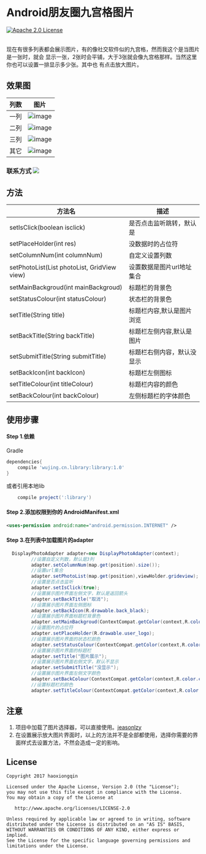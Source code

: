 ﻿# Android朋友圈九宫格图片
[![Apache 2.0 License](https://img.shields.io/badge/license-Apache%202.0-blue.svg?style=flat)](http://www.apache.org/licenses/LICENSE-2.0.html)  

<br>  
现在有很多列表都会展示图片，有的像社交软件似的九宫格，然而我这个是当图片是一张时，就会
显示一张，2张时会平铺，大于3张就会像九宫格那样。当然这里你也可以设置一排显示多少张。其中也
有点击放大图片。  

##  效果图  

|列数|图片
|---|---|
|一列|![image](https://raw.githubusercontent.com/haoxiongqin/One_NineGrid/master/app/screenshot/sipmleOne.png)|
|二列|![image](https://raw.githubusercontent.com/haoxiongqin/One_NineGrid/master/app/screenshot/sipmleTwo.png)|
|三列|![image](https://raw.githubusercontent.com/haoxiongqin/One_NineGrid/master/app/screenshot/sipmleThree.png)|
|其它|![image](https://raw.githubusercontent.com/haoxiongqin/One_NineGrid/master/app/screenshot/sipmleFour.png)|  

### 联系方式  <a target="_blank" href="http://mail.qq.com/cgi-bin/qm_share?t=qm_mailme&email=BjM0MTA-MTA2PkZ3dyhlaWs" style="text-decoration:none;"><img src="http://rescdn.qqmail.com/zh_CN/htmledition/images/function/qm_open/ico_mailme_11.png"/></a>  

## 方法  

|方法名|描述|
|---|---|
|setIsClick(boolean isclick)|是否点击监听跳转，默认是|
|setPlaceHolder(int res)|没数据时的占位符|
|setColumnNum(int columnNum)|自定义设置列数|
|setPhotoList(List<String> photoList, GridView view)|设置数据是图片url地址集合|
|setMainBackgroud(int mainBackgroud)|标题栏的背景色|
|setStatusColour(int statusColour)|状态栏的背景色|
|setTitle(String title)|标题栏内容,默认是图片浏览|
|setBackTitle(String backTitle)|标题栏左侧内容,默认是图片|
|setSubmitTitle(String submitTitle)|标题栏右侧内容，默认没显示|
|setBackIcon(int backIcon)|标题栏左侧图标|
|setTitleColour(int titleColour)|标题栏内容的颜色|
|setBackColour(int backColour)|左侧标题栏的字体颜色|

##  使用步骤  

####  Step 1.依赖  
Gradle 
```groovy
dependencies{
    compile 'wujing.cn.library:library:1.0'
}
```
或者引用本地lib
```groovy
    compile project(':library')
```

#### Step 2.添加权限到你的 AndroidManifest.xml
```xml
<uses-permission android:name="android.permission.INTERNET" />
```

#### Step 3.在列表中加载图片的adapter
 ```java
   DisplayPhotoAdapter adapter=new DisplayPhotoAdapter(context);
          //设置自定义列数，默认是3列
          adapter.setColumnNum(map.get(position).size());
          //设置url集合
          adapter.setPhotoList(map.get(position),viewHolder.grideview);
          //设置是否点击监听
          adapter.setIsClick(true);
          //设置展示图片界面左侧文字，默认是返回箭头
          adapter.setBackTitle("取消");
          //设置展示图片界面左侧图标
          adapter.setBackIcon(R.drawable.back_black);
          //设置展示图片界面标题栏背景色
          adapter.setMainBackgroud(ContextCompat.getColor(context,R.color.colorPrimary));
          //设置图片的占位符
          adapter.setPlaceHolder(R.drawable.user_logo);
          //设置展示图片界面的状态栏颜色
          adapter.setStatusColour(ContextCompat.getColor(context,R.color.colorPrimary));
          //设置展示图片界面的标题栏
          adapter.setTitle("图片展示");
          //设置展示图片界面右侧文字，默认不显示
          adapter.setSubmitTitle("没显示");
          //设置展示图片界面左侧文字颜色
          adapter.setBackColour(ContextCompat.getColor(context,R.color.colorPrimary));
          //设置标题栏的颜色
          adapter.setTitleColour(ContextCompat.getColor(context,R.color.colorPrimary));
 ```
 
## 注意
1. 项目中加载了图片选择器，可以直接使用。[jeasonlzy](https://github.com/jeasonlzy/ImagePicker) 
2. 在设置展示放大图片界面时，以上的方法并不是全部都使用，选择你需要的界面样式去设置方法，不然会造成一定的影响。







## License
```  
Copyright 2017 haoxiongqin

Licensed under the Apache License, Version 2.0 (the "License");
you may not use this file except in compliance with the License.
You may obtain a copy of the License at

   http://www.apache.org/licenses/LICENSE-2.0

Unless required by applicable law or agreed to in writing, software
distributed under the License is distributed on an "AS IS" BASIS,
WITHOUT WARRANTIES OR CONDITIONS OF ANY KIND, either express or implied.
See the License for the specific language governing permissions and
limitations under the License.
```